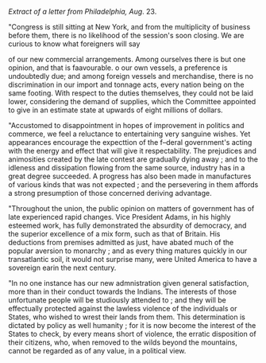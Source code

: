 *Extract of a letter from Philadelphia,
                            Aug*. 23."Congress is still sitting at New York, and from the multiplicity of
                    business before them, there is no likelihood of the session's soon closing.
                    We are curious to know what foreigners will sayof our new commercial arrangements. Among ourselves there is but one
                    opinion, and that is faavourable. o our own vessels, a
                    preference is undoubtedly due; and among foreign vessels and
                    merchandise, there is no discrimination in our import and tonnage
                    acts, every nation being on the same footing. With respect to the duties
                    themselves, they could not be laid lower, considering the
                    demand of supplies, which the Committee appointed to give in an
                    estimate state at upwards of eight millions of dollars."Accustomed to disappointment in hopes of improvement in politics and
                    commerce, we feel a reluctance to entertaining very sanguine wishes.
                    Yet appearances encourage the expecttion of the f–deral
                    government's acting with the energy and effect that will give it
                    respectability. The prejudices and animosities created by the late
                    contest are gradually dying away ; and to the idleness and dissipation
                    flowing from the same source, industry has in a great degree succeeded.
                    A progress has also been made in manufactures of various kinds that
                    was not expected ; and the persevering in them affords a strong presumption
                    of those concerned deriving advantage."Throughout the union, the public opinion on matters of government has of
                    late experienced rapid changes. Vice President Adams, in
                    his highly esteemed work, has fully demonstrated the absurdity of
                    democracy, and the superior excellence of a mix form, such as
                    that of Britain. His deductions from premises admitted as just, have
                    abated much of the popular aversion to monarchy ; and as every
                    thing matures quickly in our transatlantic soil, it would not surprise
                    many, were United America to have a sovereign earin the
                    next century."In no one instance has our new admnistration given general
                    satisfaction, more than in their conduct towards the Indians. The interests
                    of those unfortunate people will be studiously attended to
                    ; and they will be effectually protected against the lawless
                    violence of the individuals or States, who wished to wrest their lands from
                    them. This determination is dictated by policy as well humanity ; for
                    it is now become the interest of the States to check, by every means short
                    of violence, the erratic disposition of their citizens, who, when
                    removed to the wilds beyond the mountains, cannot be regarded as of any
                    value, in a political view.